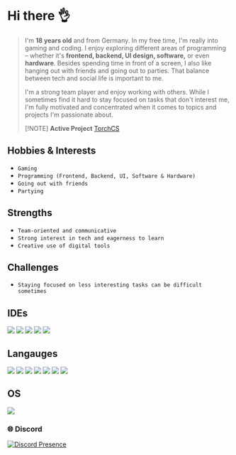 # Hi there 👌
> I'm **18 years old** and from Germany. In my free time, I'm really into gaming and coding.
> I enjoy exploring different areas of programming – whether it's **frontend, backend, UI design, software,** or even **hardware**.
> Besides spending time in front of a screen,
> I also like hanging out with friends and going out to parties. That balance between tech and social life is important to me.
> 
> I'm a strong team player and enjoy working with others. While I sometimes find it hard to stay focused on tasks that don't interest me,
> I'm fully motivated and concentrated when it comes to topics and projects I'm passionate about.
>
> [!NOTE] **Active Project**
> [TorchCS]([https://github.com/vuejs/vue](https://github.com/TorchCS-MC))

## Hobbies & Interests
* ```` Gaming ````
* ```` Programming (Frontend, Backend, UI, Software & Hardware) ````
* ```` Going out with friends ````
* ```` Partying ````

## Strengths
* ``` Team-oriented and communicative ```
* ``` Strong interest in tech and eagerness to learn ```
* ``` Creative use of digital tools ```

## Challenges
* ```` Staying focused on less interesting tasks can be difficult sometimes ````

## IDEs
<img src="https://img.shields.io/badge/CLion-000000?style=for-the-badge&logo=clion&logoColor=white" /> <img src="https://img.shields.io/badge/Rider-000000?style=for-the-badge&logo=rider&logoColor=white" /> <img src="https://img.shields.io/badge/Pycharm-000000?style=for-the-badge&logo=pycharm&logoColor=white" />
<img src="http://img.shields.io/badge/-PHPStorm-181717?style=for-the-badge&logo=phpstorm&logoColor=white" /> <img src="https://img.shields.io/badge/VSCode-0078D4?style=for-the-badge&logo=visual%20studio%20code&logoColor=white"/>

## Langauges
<img src="https://img.shields.io/badge/CSS3-1572B6?style=for-the-badge&logo=css3&logoColor=white" /> <img src="https://img.shields.io/badge/HTML5-E34F26?style=for-the-badge&logo=html5&logoColor=white" /> <img src="https://img.shields.io/badge/JavaScript-323330?style=for-the-badge&logo=javascript&logoColor=F7DF1E" /> <img src="https://img.shields.io/badge/json-5E5C5C?style=for-the-badge&logo=json&logoColor=white"/> <img src="https://img.shields.io/badge/Python-FFD43B?style=for-the-badge&logo=python&logoColor=blue"/> <img src="https://img.shields.io/badge/C%2B%2B-00599C?style=for-the-badge&logo=c%2B%2B&logoColor=white"/> <img src="https://img.shields.io/badge/C%23-239120?style=for-the-badge&logo=csharp&logoColor=white" />

## OS
<img src="https://img.shields.io/badge/Windows_11-0078d4?style=for-the-badge&logo=windows-11&logoColor=white" />

### 🌐 Discord
[![Discord Presence](https://lanyard.cnrad.dev/api/807192870846595072)](https://discord.com/users/807192870846595072)
